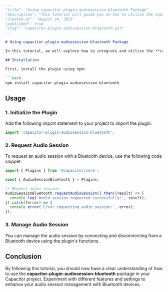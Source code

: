 ```markdown
---
"title": "Using capacitor-plugin-audiosession-bluetooth Package"
"description": "This tutorial will guide you on how to utilize the capacitor-plugin-audiosession-bluetooth package in your Capacitor project."
"created_at": "August 24, 2021"
"published": true
"slug": "capacitor-plugin-audiosession-bluetooth.git"
---

# Using capacitor-plugin-audiosession-bluetooth Package

In this tutorial, we will explore how to integrate and utilize the **capacitor-plugin-audiosession-bluetooth** package in your Capacitor project for managing audio sessions with Bluetooth devices.

## Installation

First, install the plugin using npm:

```bash
npm install capacitor-plugin-audiosession-bluetooth
```

## Usage

### 1. Initialize the Plugin

Add the following import statement to your project to import the plugin:

```typescript
import 'capacitor-plugin-audiosession-bluetooth';
```

### 2. Request Audio Session

To request an audio session with a Bluetooth device, use the following code snippet:

```typescript
import { Plugins } from '@capacitor/core';

const { AudioSessionBluetooth } = Plugins;

// Request audio session
AudioSessionBluetooth.requestAudioSession().then((result) => {
  console.log('Audio session requested successfully:', result);
}).catch((error) => {
  console.error('Error requesting audio session:', error);
});
```

### 3. Manage Audio Session

You can manage the audio session by connecting and disconnecting from a Bluetooth device using the plugin's functions.

## Conclusion

By following this tutorial, you should now have a clear understanding of how to use the **capacitor-plugin-audiosession-bluetooth** package in your Capacitor project. Experiment with different features and settings to enhance your audio session management with Bluetooth devices.
```
```